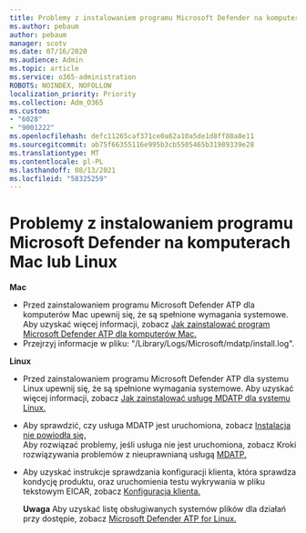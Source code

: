 ```yaml
---
title: Problemy z instalowaniem programu Microsoft Defender na komputerach Mac lub Linux
ms.author: pebaum
author: pebaum
manager: scotv
ms.date: 07/16/2020
ms.audience: Admin
ms.topic: article
ms.service: o365-administration
ROBOTS: NOINDEX, NOFOLLOW
localization_priority: Priority
ms.collection: Adm_O365
ms.custom:
- "6028"
- "9001222"
ms.openlocfilehash: defc11265caf371ce0a62a10a5de1d8ff88a8e11
ms.sourcegitcommit: ab75f66355116e995b3cb5505465b31989339e28
ms.translationtype: MT
ms.contentlocale: pl-PL
ms.lasthandoff: 08/13/2021
ms.locfileid: "58325259"
---
```

# <a name="issues-installing-microsoft-defender-on-mac-or-linux"></a>Problemy z instalowaniem programu Microsoft Defender na komputerach Mac lub Linux

**Mac**

- Przed zainstalowaniem programu Microsoft Defender ATP dla komputerów Mac upewnij się, że są spełnione wymagania systemowe. Aby uzyskać więcej informacji, zobacz [Jak zainstalować program Microsoft Defender ATP dla komputerów Mac.](https://docs.microsoft.com/windows/security/threat-protection/microsoft-defender-atp/microsoft-defender-atp-mac#how-to-install-microsoft-defender-atp-for-mac)  
- Przejrzyj informacje w pliku: "/Library/Logs/Microsoft/mdatp/install.log".

**Linux**

- Przed zainstalowaniem programu Microsoft Defender ATP dla systemu Linux upewnij się, że są spełnione wymagania systemowe. Aby uzyskać więcej informacji, zobacz [Jak zainstalować usługę MDATP dla systemu Linux.](https://docs.microsoft.com/windows/security/threat-protection/microsoft-defender-atp/microsoft-defender-atp-linux#system-requirements) 
- Aby sprawdzić, czy usługa MDATP jest uruchomiona, zobacz [Instalacja nie powiodła się.](https://docs.microsoft.com/windows/security/threat-protection/microsoft-defender-atp/linux-support-install#installation-failed)  
    Aby rozwiązać problemy, jeśli usługa nie jest uruchomiona, zobacz Kroki rozwiązywania problemów z nieuprawnianą usługą [MDATP.](https://docs.microsoft.com/windows/security/threat-protection/microsoft-defender-atp/linux-support-install#steps-to-troubleshoot-if-mdatp-service-isnt-running)
- Aby uzyskać instrukcje sprawdzania konfiguracji klienta, która sprawdza kondycję produktu, oraz uruchomienia testu wykrywania w pliku tekstowym EICAR, zobacz [Konfiguracja klienta.](https://docs.microsoft.com/windows/security/threat-protection/microsoft-defender-atp/linux-install-manually#client-configuration)  

    **Uwaga** Aby uzyskać listę obsługiwanych systemów plików dla działań przy dostępie, zobacz [Microsoft Defender ATP for Linux.](https://docs.microsoft.com/windows/security/threat-protection/microsoft-defender-atp/microsoft-defender-atp-linux#system-requirements)